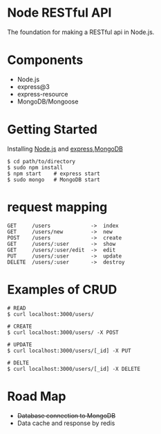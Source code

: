 Node RESTful API
===================
The foundation for making a RESTful api in Node.js.

Components
===================
* Node.js
* express@3
* express-resource
* MongoDB/Mongoose

Getting Started
===========
Installing  [Node.js](http://nodejs.org/) and [express](http://expressjs.com/),[MongoDB](http://www.mongodb.org/)
~~~
$ cd path/to/directory
$ sudo npm install
$ npm start    # express start
$ sudo mongo   # MongoDB start
~~~

request mapping
===========
~~~
GET     /users             ->  index
GET     /users/new         ->  new
POST    /users             ->  create
GET     /users/:user       ->  show
GET     /users/:user/edit  ->  edit
PUT     /users/:user       ->  update
DELETE  /users/:user       ->  destroy
~~~

Examples of CRUD
===========
~~~
# READ
$ curl localhost:3000/users/

# CREATE
$ curl localhost:3000/users/ -X POST

# UPDATE
$ curl localhost:3000/users/[_id] -X PUT

# DELTE
$ curl localhost:3000/users/[_id] -X DELETE
~~~

Road Map
===========
* ~~Database connection to MongoDB~~
* Data cache and response by redis
